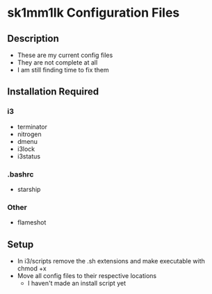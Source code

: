 # sk1mm1lk Configuration Files

## Description
- These are my current config files
- They are not complete at all
- I am still finding time to fix them

## Installation Required
### i3
- terminator
- nitrogen
- dmenu
- i3lock
- i3status

### .bashrc
- starship

### Other
- flameshot

## Setup
- In i3/scripts remove the .sh extensions and make executable with chmod +x
- Move all config files to their respective locations
    - I haven't made an install script yet
